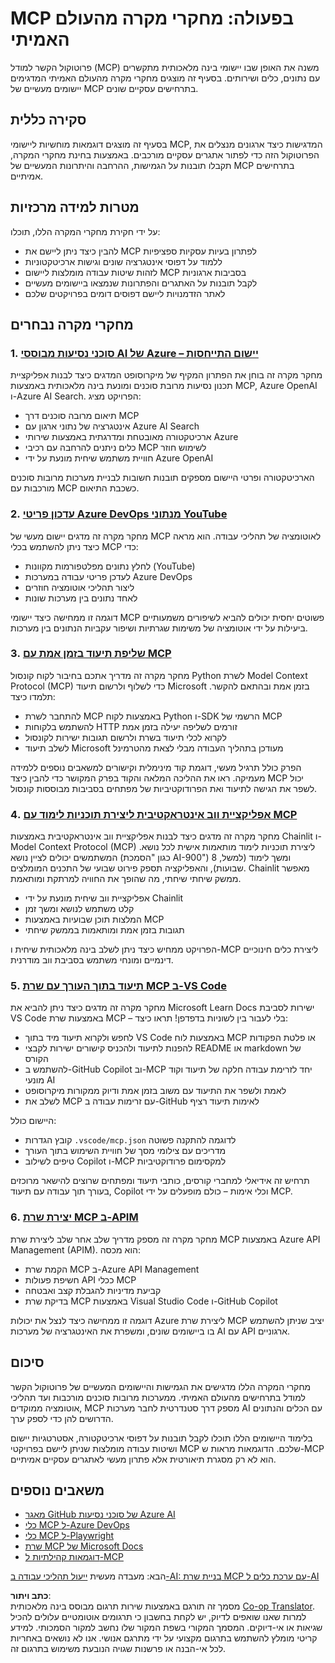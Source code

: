 <!--
CO_OP_TRANSLATOR_METADATA:
{
  "original_hash": "873741da08dd6537858d5e14c3a386e1",
  "translation_date": "2025-07-04T17:57:33+00:00",
  "source_file": "09-CaseStudy/README.md",
  "language_code": "he"
}
-->
# MCP בפעולה: מחקרי מקרה מהעולם האמיתי

פרוטוקול הקשר למודל (MCP) משנה את האופן שבו יישומי בינה מלאכותית מתקשרים עם נתונים, כלים ושירותים. בסעיף זה מוצגים מחקרי מקרה מהעולם האמיתי המדגימים יישומים מעשיים של MCP בתרחישים עסקיים שונים.

## סקירה כללית

בסעיף זה מוצגים דוגמאות מוחשיות ליישומי MCP, המדגישות כיצד ארגונים מנצלים את הפרוטוקול הזה כדי לפתור אתגרים עסקיים מורכבים. באמצעות בחינת מחקרי המקרה, תקבלו תובנות על הגמישות, ההרחבה והיתרונות המעשיים של MCP בתרחישים אמיתיים.

## מטרות למידה מרכזיות

על ידי חקירת מחקרי המקרה הללו, תוכלו:

- להבין כיצד ניתן ליישם את MCP לפתרון בעיות עסקיות ספציפיות  
- ללמוד על דפוסי אינטגרציה שונים וגישות ארכיטקטוניות  
- לזהות שיטות עבודה מומלצות ליישום MCP בסביבות ארגוניות  
- לקבל תובנות על האתגרים והפתרונות שנמצאו ביישומים מעשיים  
- לאתר הזדמנויות ליישם דפוסים דומים בפרויקטים שלכם  

## מחקרי מקרה נבחרים

### 1. [סוכני נסיעות מבוססי AI של Azure – יישום התייחסות](./travelagentsample.md)

מחקר מקרה זה בוחן את הפתרון המקיף של מיקרוסופט המדגים כיצד לבנות אפליקציית תכנון נסיעות מרובת סוכנים ומונעת בינה מלאכותית באמצעות MCP, Azure OpenAI ו-Azure AI Search. הפרויקט מציג:

- תיאום מרובה סוכנים דרך MCP  
- אינטגרציה של נתוני ארגון עם Azure AI Search  
- ארכיטקטורה מאובטחת ומדרגתית באמצעות שירותי Azure  
- כלים ניתנים להרחבה עם רכיבי MCP לשימוש חוזר  
- חוויית משתמש שיחית מונעת על ידי Azure OpenAI  

הארכיטקטורה ופרטי היישום מספקים תובנות חשובות לבניית מערכות מרובות סוכנים מורכבות עם MCP כשכבת התיאום.

### 2. [עדכון פריטי Azure DevOps מנתוני YouTube](./UpdateADOItemsFromYT.md)

מחקר מקרה זה מדגים יישום מעשי של MCP לאוטומציה של תהליכי עבודה. הוא מראה כיצד ניתן להשתמש בכלי MCP כדי:

- לחלץ נתונים מפלטפורמות מקוונות (YouTube)  
- לעדכן פריטי עבודה במערכות Azure DevOps  
- ליצור תהליכי אוטומציה חוזרים  
- לאחד נתונים בין מערכות שונות  

דוגמה זו ממחישה כיצד יישומי MCP פשוטים יחסית יכולים להביא לשיפורים משמעותיים ביעילות על ידי אוטומציה של משימות שגרתיות ושיפור עקביות הנתונים בין מערכות.

### 3. [שליפת תיעוד בזמן אמת עם MCP](./docs-mcp/README.md)

מחקר מקרה זה מדריך אתכם בחיבור לקוח קונסול Python לשרת Model Context Protocol (MCP) כדי לשלוף ולרשום תיעוד Microsoft בזמן אמת ובהתאם להקשר. תלמדו כיצד:

- להתחבר לשרת MCP באמצעות לקוח Python ו-SDK הרשמי של MCP  
- להשתמש בלקוחות HTTP זורמים לשליפה יעילה בזמן אמת  
- לקרוא לכלי תיעוד בשרת ולרשום תגובות ישירות לקונסול  
- לשלב תיעוד Microsoft מעודכן בתהליך העבודה מבלי לצאת מהטרמינל  

הפרק כולל תרגיל מעשי, דוגמת קוד מינימלית וקישורים למשאבים נוספים ללמידה מעמיקה. ראו את ההליכה המלאה והקוד בפרק המקושר כדי להבין כיצד MCP יכול לשפר את הגישה לתיעוד ואת הפרודוקטיביות של מפתחים בסביבות מבוססות קונסול.

### 4. [אפליקציית ווב אינטראקטיבית ליצירת תוכניות לימוד עם MCP](./docs-mcp/README.md)

מחקר מקרה זה מדגים כיצד לבנות אפליקציית ווב אינטראקטיבית באמצעות Chainlit ו-Model Context Protocol (MCP) ליצירת תוכניות לימוד מותאמות אישית לכל נושא. המשתמשים יכולים לציין נושא (כגון "הסמכת AI-900") ומשך לימוד (למשל, 8 שבועות), והאפליקציה תספק פירוט שבועי של התכנים המומלצים. Chainlit מאפשר ממשק שיחתי שיחתי, מה שהופך את החוויה למרתקת ומותאמת.

- אפליקציית ווב שיחית מונעת על ידי Chainlit  
- קלט משתמש לנושא ומשך זמן  
- המלצות תוכן שבועיות באמצעות MCP  
- תגובות בזמן אמת ומותאמות בממשק שיחתי  

הפרויקט ממחיש כיצד ניתן לשלב בינה מלאכותית שיחית ו-MCP ליצירת כלים חינוכיים דינמיים ומונחי משתמש בסביבת ווב מודרנית.

### 5. [תיעוד בתוך העורך עם שרת MCP ב-VS Code](./docs-mcp/README.md)

מחקר מקרה זה מדגים כיצד ניתן להביא את Microsoft Learn Docs ישירות לסביבת VS Code באמצעות שרת MCP – בלי לעבור בין לשוניות בדפדפן! תראו כיצד:

- לחפש ולקרוא תיעוד מיד בתוך VS Code באמצעות לוח MCP או פלטת הפקודות  
- להפנות לתיעוד ולהכניס קישורים ישירות לקבצי README או markdown של הקורס  
- להשתמש ב-GitHub Copilot וב-MCP יחד לזרימת עבודה חלקה של תיעוד וקוד מונעי AI  
- לאמת ולשפר את התיעוד עם משוב בזמן אמת ודיוק ממקורות מיקרוסופט  
- לשלב את MCP עם זרימות עבודה ב-GitHub לאימות תיעוד רציף  

היישום כולל:  
- קובץ הגדרות `.vscode/mcp.json` לדוגמה להתקנה פשוטה  
- מדריכים עם צילומי מסך של חוויית השימוש בתוך העורך  
- טיפים לשילוב Copilot ו-MCP למקסימום פרודוקטיביות  

תרחיש זה אידיאלי למחברי קורסים, כותבי תיעוד ומפתחים שרוצים להישאר מרוכזים בעורך תוך עבודה עם תיעוד, Copilot וכלי אימות – כולם מופעלים על ידי MCP.

### 6. [יצירת שרת MCP ב-APIM](./apimsample.md)

מחקר מקרה זה מספק מדריך שלב אחר שלב ליצירת שרת MCP באמצעות Azure API Management (APIM). הוא מכסה:  
- הקמת שרת MCP ב-Azure API Management  
- חשיפת פעולות API ככלי MCP  
- קביעת מדיניות להגבלת קצב ואבטחה  
- בדיקת שרת MCP באמצעות Visual Studio Code ו-GitHub Copilot  

דוגמה זו ממחישה כיצד לנצל את יכולות Azure ליצירת שרת MCP יציב שניתן להשתמש בו ביישומים שונים, ומשפרת את האינטגרציה של מערכות AI עם API ארגוניים.

## סיכום

מחקרי המקרה הללו מדגישים את הגמישות והיישומים המעשיים של פרוטוקול הקשר למודל בתרחישים מהעולם האמיתי. ממערכות מרובות סוכנים מורכבות ועד תהליכי אוטומציה ממוקדים, MCP מספק דרך סטנדרטית לחבר מערכות AI עם הכלים והנתונים הדרושים להן כדי לספק ערך.

בלימוד היישומים הללו תוכלו לקבל תובנות על דפוסי ארכיטקטורה, אסטרטגיות יישום ושיטות עבודה מומלצות שניתן ליישם בפרויקטי MCP שלכם. הדוגמאות מראות ש-MCP הוא לא רק מסגרת תיאורטית אלא פתרון מעשי לאתגרים עסקיים אמיתיים.

## משאבים נוספים

- [מאגר GitHub של סוכני נסיעות Azure AI](https://github.com/Azure-Samples/azure-ai-travel-agents)  
- [כלי MCP ל-Azure DevOps](https://github.com/microsoft/azure-devops-mcp)  
- [כלי MCP ל-Playwright](https://github.com/microsoft/playwright-mcp)  
- [שרת MCP של Microsoft Docs](https://github.com/MicrosoftDocs/mcp)  
- [דוגמאות קהילתיות ל-MCP](https://github.com/microsoft/mcp)  

הבא: מעבדה מעשית [ייעול תהליכי עבודה ב-AI: בניית שרת MCP עם ערכת כלים ל-AI](../10-StreamliningAIWorkflowsBuildingAnMCPServerWithAIToolkit/README.md)

**כתב ויתור**:  
מסמך זה תורגם באמצעות שירות תרגום מבוסס בינה מלאכותית [Co-op Translator](https://github.com/Azure/co-op-translator). למרות שאנו שואפים לדיוק, יש לקחת בחשבון כי תרגומים אוטומטיים עלולים להכיל שגיאות או אי-דיוקים. המסמך המקורי בשפת המקור שלו נחשב למקור הסמכותי. למידע קריטי מומלץ להשתמש בתרגום מקצועי על ידי מתרגם אנושי. אנו לא נושאים באחריות לכל אי-הבנה או פרשנות שגויה הנובעת משימוש בתרגום זה.